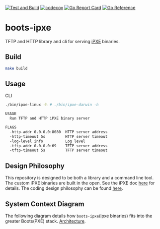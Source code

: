[![Test and Build](https://github.com/tinkerbell/boots-ipxe/actions/workflows/ci.yaml/badge.svg)](https://github.com/tinkerbell/boots-ipxe/actions/workflows/ci.yaml)
[![codecov](https://codecov.io/gh/tinkerbell/boots-ipxe/branch/main/graph/badge.svg)](https://codecov.io/gh/tinkerbell/boots-ipxe)
[![Go Report Card](https://goreportcard.com/badge/github.com/tinkerbell/boots-ipxe)](https://goreportcard.com/report/github.com/tinkerbell/boots-ipxe)
[![Go Reference](https://pkg.go.dev/badge/github.com/tinkerbell/boots-ipxe.svg)](https://pkg.go.dev/github.com/tinkerbell/boots-ipxe)

# boots-ipxe

TFTP and HTTP library and cli for serving [iPXE](https://ipxe.org/) binaries.

## Build

```bash
make build
```

## Usage

CLI

```bash
./bin/ipxe-linux -h # ./bin/ipxe-darwin -h

USAGE
  Run TFTP and HTTP iPXE binary server

FLAGS
  -http-addr 0.0.0.0:8080  HTTP server address
  -http-timeout 5s         HTTP server timeout
  -log-level info          Log level
  -tftp-addr 0.0.0.0:69    TFTP server address
  -tftp-timeout 5s         TFTP server timeout

```

## Design Philosophy

This repository is designed to be both a library and a command line tool.
The custom iPXE binaries are built in the open. See the iPXE doc [here](docs/IPXE.md) for details.
The coding design philosophy can be found [here](docs/Philosophy.md).

## System Context Diagram

The following diagram details how `boots-ipxe`(ipxe binaries) fits into the greater Boots(PXE) stack. [Architecture](docs/architecture.png).
